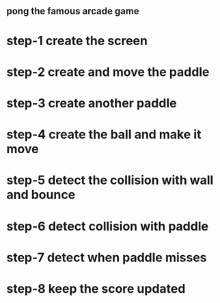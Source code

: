 ## pong the famous arcade game 

# step-1  create the screen
# step-2 create and move the paddle 
# step-3 create another paddle
# step-4 create the ball and make it move
# step-5 detect the collision with wall and bounce 
# step-6 detect collision with paddle
# step-7 detect when paddle misses
# step-8 keep the score updated
